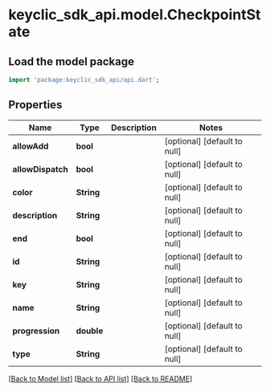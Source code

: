 # keyclic_sdk_api.model.CheckpointState

## Load the model package
```dart
import 'package:keyclic_sdk_api/api.dart';
```

## Properties
Name | Type | Description | Notes
------------ | ------------- | ------------- | -------------
**allowAdd** | **bool** |  | [optional] [default to null]
**allowDispatch** | **bool** |  | [optional] [default to null]
**color** | **String** |  | [optional] [default to null]
**description** | **String** |  | [optional] [default to null]
**end** | **bool** |  | [optional] [default to null]
**id** | **String** |  | [optional] [default to null]
**key** | **String** |  | [optional] [default to null]
**name** | **String** |  | [optional] [default to null]
**progression** | **double** |  | [optional] [default to null]
**type** | **String** |  | [optional] [default to null]

[[Back to Model list]](../README.md#documentation-for-models) [[Back to API list]](../README.md#documentation-for-api-endpoints) [[Back to README]](../README.md)


